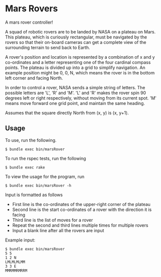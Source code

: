 Mars Rovers
===========

A mars rover controller! 

A squad of robotic rovers are to be landed by NASA on a plateau on Mars. 
This plateau, which is curiously rectangular, must be navigated by the rovers so that their on-board cameras can get a complete view of the surrounding terrain to send back to Earth. 

A rover's position and location is represented by a combination of x and y co-ordinates and a letter representing one of the four cardinal compass points. 
The plateau is divided up into a grid to simplify navigation. An example position might be 0, 0, N, which means the rover is in the bottom left corner and facing North. 

In order to control a rover, NASA sends a simple string of letters. 
The possible letters are 'L', 'R' and 'M'. 'L' and 'R' makes the rover spin 90 degrees left or right respectively, without moving from its current spot. 'M' means move forward one grid point, and maintain the same heading. 

Assumes that the square directly North from (x, y) is (x, y+1). 

Usage
-----

To use, run the following.
```
$ bundle exec bin/marsRover
```
To run the rspec tests, run the following
```
$ bundle exec rake
```
To view the usage for the program, run
```
$ bundle exec bin/marsRover -h
```
Input is formatted as follows
- First line is the co-ordinates of the upper-right corner of the plateau
- Second line is the start co-ordinates of a rover with the direction it is facing
- Third line is the list of moves for a rover
- Repeat the second and third lines multiple times for multiple rovers
- Input a blank line after all the rovers are input

Example input:
```
$ bundle exec bin/marsRover
5 5
1 2 N
LMLMLMLMM
3 3 E
MMRMMRMRRM
```
